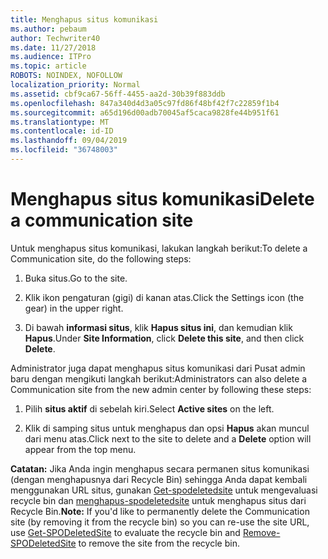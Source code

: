 ```yaml
---
title: Menghapus situs komunikasi
ms.author: pebaum
author: Techwriter40
ms.date: 11/27/2018
ms.audience: ITPro
ms.topic: article
ROBOTS: NOINDEX, NOFOLLOW
localization_priority: Normal
ms.assetid: cbf9ca67-56ff-4455-aa2d-30b39f883ddb
ms.openlocfilehash: 847a340d4d3a05c97fd86f48bf42f7c22859f1b4
ms.sourcegitcommit: a65d196d00adb70045af5caca9828fe44b951f61
ms.translationtype: MT
ms.contentlocale: id-ID
ms.lasthandoff: 09/04/2019
ms.locfileid: "36748003"
---
```

# <a name="delete-a-communication-site"></a><span data-ttu-id="6dec8-102">Menghapus situs komunikasi</span><span class="sxs-lookup"><span data-stu-id="6dec8-102">Delete a communication site</span></span>

<span data-ttu-id="6dec8-103">Untuk menghapus situs komunikasi, lakukan langkah berikut:</span><span class="sxs-lookup"><span data-stu-id="6dec8-103">To delete a Communication site, do the following steps:</span></span> 
  
1. <span data-ttu-id="6dec8-104">Buka situs.</span><span class="sxs-lookup"><span data-stu-id="6dec8-104">Go to the site.</span></span> 
  
2. <span data-ttu-id="6dec8-105">Klik ikon pengaturan (gigi) di kanan atas.</span><span class="sxs-lookup"><span data-stu-id="6dec8-105">Click the Settings icon (the gear) in the upper right.</span></span> 
  
3. <span data-ttu-id="6dec8-106">Di bawah **informasi situs**, klik **Hapus situs ini**, dan kemudian klik **Hapus**.</span><span class="sxs-lookup"><span data-stu-id="6dec8-106">Under **Site Information**, click **Delete this site**, and then click **Delete**.</span></span> 
  
<span data-ttu-id="6dec8-107">Administrator juga dapat menghapus situs komunikasi dari Pusat admin baru dengan mengikuti langkah berikut:</span><span class="sxs-lookup"><span data-stu-id="6dec8-107">Administrators can also delete a Communication site from the new admin center by following these steps:</span></span> 
  
1. <span data-ttu-id="6dec8-108">Pilih **situs aktif** di sebelah kiri.</span><span class="sxs-lookup"><span data-stu-id="6dec8-108">Select **Active sites** on the left.</span></span> 
  
2. <span data-ttu-id="6dec8-109">Klik di samping situs untuk menghapus dan opsi **Hapus** akan muncul dari menu atas.</span><span class="sxs-lookup"><span data-stu-id="6dec8-109">Click next to the site to delete and a **Delete** option will appear from the top menu.</span></span> 
  
 <span data-ttu-id="6dec8-110">**Catatan:** Jika Anda ingin menghapus secara permanen situs komunikasi (dengan menghapusnya dari Recycle Bin) sehingga Anda dapat kembali menggunakan URL situs, gunakan [Get-spodeletedsite](https://aka.ms/Get-SPODeletedSite) untuk mengevaluasi recycle bin dan [menghapus-spodeletedsite](https://aka.ms/Remove-SPODeletedSite) untuk menghapus situs dari Recycle Bin.</span><span class="sxs-lookup"><span data-stu-id="6dec8-110">**Note:** If you'd like to permanently delete the Communication site (by removing it from the recycle bin) so you can re-use the site URL, use [Get-SPODeletedSite](https://aka.ms/Get-SPODeletedSite) to evaluate the recycle bin and [Remove-SPODeletedSite](https://aka.ms/Remove-SPODeletedSite) to remove the site from the recycle bin.</span></span> 
  

